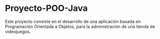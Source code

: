 # Proyecto-POO-Java
Este proyecto consiste en el desarrollo de una aplicación basada en Programación Orientada a Objetos, para la administración de una tienda de videojuegos. 
